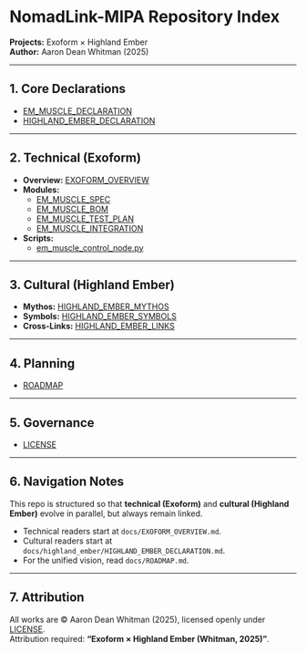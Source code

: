 # NomadLink-MIPA Repository Index  
**Projects:** Exoform × Highland Ember  
**Author:** Aaron Dean Whitman (2025)  

---

## 1. Core Declarations
- [EM_MUSCLE_DECLARATION](../modules/em_muscle/EM_MUSCLE_DECLARATION.md)  
- [HIGHLAND_EMBER_DECLARATION](./highland_ember/HIGHLAND_EMBER_DECLARATION.md)  

---

## 2. Technical (Exoform)
- **Overview:** [EXOFORM_OVERVIEW](./EXOFORM_OVERVIEW.md)  
- **Modules:**
  - [EM_MUSCLE_SPEC](../modules/em_muscle/EM_MUSCLE_SPEC.md)  
  - [EM_MUSCLE_BOM](../modules/em_muscle/EM_MUSCLE_BOM.csv)  
  - [EM_MUSCLE_TEST_PLAN](./EM_MUSCLE_TEST_PLAN.md)  
  - [EM_MUSCLE_INTEGRATION](./EM_MUSCLE_INTEGRATION.md)  
- **Scripts:**  
  - [em_muscle_control_node.py](../scripts/em_muscle_control_node.py)  

---

## 3. Cultural (Highland Ember)
- **Mythos:** [HIGHLAND_EMBER_MYTHOS](./highland_ember/HIGHLAND_EMBER_MYTHOS.md)  
- **Symbols:** [HIGHLAND_EMBER_SYMBOLS](./highland_ember/HIGHLAND_EMBER_SYMBOLS.md)  
- **Cross-Links:** [HIGHLAND_EMBER_LINKS](./highland_ember/HIGHLAND_EMBER_LINKS.md)  

---

## 4. Planning
- [ROADMAP](./ROADMAP.md)  

---

## 5. Governance
- [LICENSE](../LICENSE.md)  

---

## 6. Navigation Notes
This repo is structured so that **technical (Exoform)** and **cultural (Highland Ember)** evolve in parallel, but always remain linked.  
- Technical readers start at `docs/EXOFORM_OVERVIEW.md`.  
- Cultural readers start at `docs/highland_ember/HIGHLAND_EMBER_DECLARATION.md`.  
- For the unified vision, read `docs/ROADMAP.md`.  

---

## 7. Attribution
All works are © Aaron Dean Whitman (2025), licensed openly under [LICENSE](../LICENSE.md).  
Attribution required: **“Exoform × Highland Ember (Whitman, 2025)”**.
